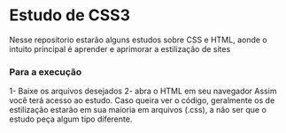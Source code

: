 # Estudo de CSS3
Nesse repositorio estarão alguns estudos sobre CSS e HTML, aonde o intuito principal é aprender e aprimorar a estilização de sites

### Para a execução
1- Baixe os arquivos desejados
2- abra o HTML em seu navegador 
Assim você terá acesso ao estudo. Caso queira ver o código, geralmente os de estilização estarão em sua maioria em arquivos (.css), a não ser que o estudo peça algum tipo diferente.
